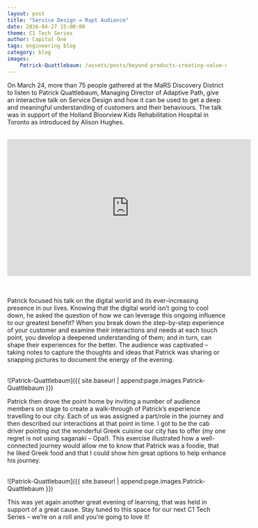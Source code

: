 ```yaml
---
layout: post
title: "Service Design = Rapt Audience"
date: 2016-04-27 15:00:00
theme: C1 Tech Series
author: Capital One 
tags: engineering blog
category: blog
images:
    Patrick-Quattlebaum: /assets/posts/beyond-products-creating-value-differentiation-and-impact-through-service-design/Patrick-Quattlebaum.jpg
---
```

On March 24, more than 75 people gathered at the MaRS Discovery District to listen to Patrick Quattlebaum, Managing Director of Adaptive Path, give an interactive talk on Service Design and how it can be used to get a deep and meaningful understanding of customers and their behaviours. The talk was in support of the Holland Bloorview Kids Rehabilitation Hospital in Toronto as introduced by Alison Hughes.
<br/><br/>

<!--more-->

<div align="center"><iframe width="560" height="315" src="https://www.youtube.com/embed/5ptiovHqhLA" frameborder="0" allowfullscreen></iframe></div>
<br/><br/>

Patrick focused his talk on the digital world and its ever-increasing presence in our lives. Knowing that the digital world isn’t going to cool down, he asked the question of how we can leverage this ongoing influence to our greatest benefit? When you break down the step-by-step experience of your customer and examine their interactions and needs at each touch point, you develop a deepened understanding of them; and in turn, can shape their experiences for the better. The audience was captivated – taking notes to capture the thoughts and ideas that Patrick was sharing or snapping pictures to document the energy of the evening.
<br/><br/>

![Patrick-Quattlebaum]({{ site.baseurl | append:page.images.Patrick-Quattlebaum }})

Patrick then drove the point home by inviting a number of audience members on stage to create a walk-through of Patrick’s experience travelling to our city. Each of us was assigned a part/role in the journey and then described our interactions at that point in time. I got to be the cab driver pointing out the wonderful Greek cuisine our city has to offer (my one regret is not using saganaki – Opa!). This exercise illustrated how a well-connected journey would allow me to know that Patrick was a foodie, that he liked Greek food and that I could show him great options to help enhance his journey.
<br/><br/>

![Patrick-Quattlebaum]({{ site.baseurl | append:page.images.Patrick-Quattlebaum }})

This was yet again another great evening of learning, that was held in support of a great cause. Stay tuned to this space for our next C1 Tech Series – we’re on a roll and you’re going to love it!
<br/><br/>

